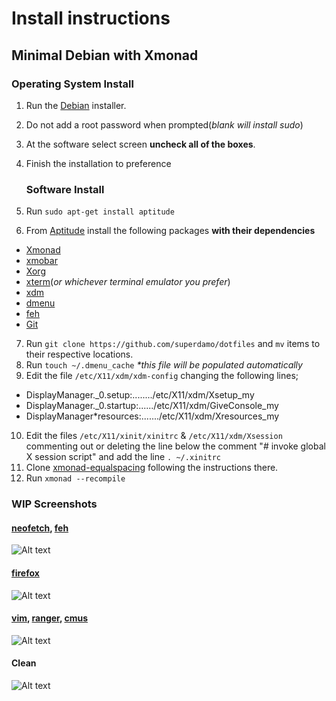 Install instructions
===============
Minimal Debian with Xmonad
--------------------------------------------

### Operating System Install

1. Run the [Debian](https://www.debian.org/) installer.
2. Do not add a root password when prompted(_blank will install sudo_)
3. At the software select screen **uncheck all of the boxes**.
4. Finish the installation to preference

   ### Software Install
5. Run `sudo apt-get install aptitude`
6. From [Aptitude](https://wiki.debian.org/Aptitude) install the following packages **with their dependencies**
  * [Xmonad](http://xmonad.org/)
  * [xmobar](http://projects.haskell.org/xmobar/)
  * [Xorg](https://wiki.debian.org/Xorg)
  * [xterm](https://packages.debian.org/jessie/xterm)(_or whichever terminal emulator you prefer_)
  * [xdm](https://wiki.debian.org/XDM)
  * [dmenu](http://tools.suckless.org/dmenu/)
  * [feh](http://feh.finalrewind.org/)
  * [Git](https://packages.debian.org/jessie/git)
7. Run `git clone https://github.com/superdamo/dotfiles` and `mv` items to their respective locations.
8. Run `touch ~/.dmenu_cache` _*this file will be populated automatically_
9. Edit the file `/etc/X11/xdm/xdm-config` changing the following lines;
  * DisplayManager._0.setup:......../etc/X11/xdm/Xsetup_my
  * DisplayManager._0.startup:....../etc/X11/xdm/GiveConsole_my
  * DisplayManager\*resources:......./etc/X11/xdm/Xresources_my
10. Edit the files `/etc/X11/xinit/xinitrc` & `/etc/X11/xdm/Xsession` commenting out or deleting the line below the comment "# invoke global X session script" and add the line `. ~/.xinitrc`
11. Clone [xmonad-equalspacing](https://github.com/egasimus/xmonad-equalspacing) following the instructions there.
12. Run `xmonad --recompile`

### WIP Screenshots

#### [neofetch](https://github.com/dylanaraps/neofetch), [feh](https://feh.finalrewind.org/)
![Alt text](https://tknk.io/XPGd)

#### [firefox](https://www.mozilla.org/en-US/firefox/new/)
![Alt text](https://tknk.io/CfHZ)

#### [vim](http://www.vim.org/), [ranger](http://ranger.nongnu.org/), [cmus](https://cmus.github.io/)
![Alt text](https://tknk.io/3Q9U)

#### Clean
![Alt text](https://tknk.io/ASVo)

